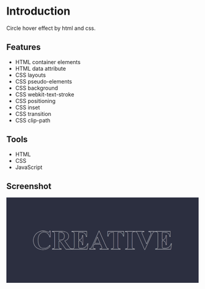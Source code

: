 # Introduction

Circle hover effect by html and css.

## Features

- HTML container elements
- HTML data attribute
- CSS layouts
- CSS pseudo-elements
- CSS background
- CSS webkit-text-stroke
- CSS positioning
- CSS inset
- CSS transition
- CSS clip-path

## Tools

- HTML
- CSS
- JavaScript

## Screenshot

![Screenshot of circle hover effect exercise](/preview.png)
